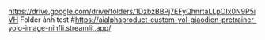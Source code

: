 https://drive.google.com/drive/folders/1DzbzBBPj7EFyQhnrtaLLpOIx0N9P5iVH
Folder ảnh test
#https://aialphaproduct-custom-yol-giaodien-pretrainer-yolo-image-nihfli.streamlit.app/
